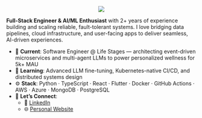 
<p align="center">
  <img src="[https://capsule-render.vercel.app/api?type=speech&height=300&color=gradient&text=Hello%20my%20name%20is%20Sid&reversal=true&desc=Software%20Engineer&descAlignY=57&textBg=false&fontAlign=50&fontAlignY=36](https://capsule-render.vercel.app/api?type=speech&height=300&color=gradient&text=Hi%20there%20I'm%20Sid&reversal=true&desc=Software%20Engineer&descAlignY=57&textBg=false&fontAlign=50&fontAlignY=36)"/>
</p>

**Full-Stack Engineer & AI/ML Enthusiast** with 2+ years of experience building and scaling reliable, fault-tolerant systems. I love bridging data pipelines, cloud infrastructure, and user-facing apps to deliver seamless, AI-driven experiences.

- 🔭 **Current**: Software Engineer @ Life Stages — architecting event-driven microservices and multi-agent LLMs to power personalized wellness for 5k+ MAU  
- 🌱 **Learning**: Advanced LLM fine-tuning, Kubernetes-native CI/CD, and distributed systems design
- ⚙️ **Stack**: Python · TypeScript · React · Flutter · Docker · GitHub Actions · AWS · Azure · MongoDB · PostgreSQL
- 🤝 **Let’s Connect**:  
  - 🔗 [LinkedIn](https://www.linkedin.com/in/siddhant-tripathi)  
  - 🌐 [Personal Website](https://siddhantripathi.github.io/Personal-Website/)  
